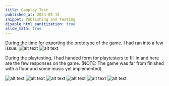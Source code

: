 ```yaml
---
title: Gamplay Test
published_at: 2024-05-15
snippet: Publishing and Testing
disable_html_sanitization: true
allow_math: true
---
```

During the time for exporting the prototybe of the game. I had ran into a few issue. 
![alt text](jpg/ShareViolation.png)
![alt text](jpg/FailedDownload.png)


<p> During the playtesting, I had handed form for playtesters to fill in and here are the few responses on the game. (NOTE: The game was far from finished with a floor and some music yet implemented) </p>

![alt text](jpg/ResponsesTo1st.png)
![alt text](jpg/ResponsesTo2nd.png)
![alt text](jpg/ResponsesTo3rd.png)
![alt text](jpg/ResponsesTo4th.png)
![alt text](jpg/ResponsesTo5th.png)
![alt text](jpg/ResponsesTo6th.png)


